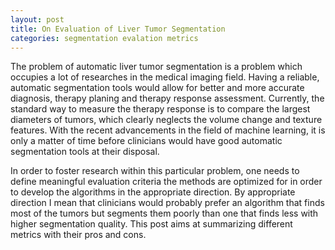 ```yaml
---
layout: post
title: On Evaluation of Liver Tumor Segmentation
categories: segmentation evalation metrics
---
```


The problem of automatic liver tumor segmentation is a problem which occupies a lot of researches in the medical imaging field. Having a reliable, automatic segmentation tools would allow for better and more accurate diagnosis, therapy planing and therapy response assessment. Currently, the standard way to measure the therapy response is to compare the largest diameters of tumors, which clearly neglects the volume change and texture features. With the recent advancements in the field of machine learning, it is only a matter of time before clinicians would have good automatic segmentation tools at their disposal.

In order to foster research within this particular problem, one needs to define meaningful evaluation criteria the methods are optimized for in order to develop the algorithms in the appropriate direction. By appropriate direction I mean that clinicians would probably prefer an algorithm that finds most of the tumors but segments them poorly than one that finds less with higher segmentation quality. This post aims at summarizing different metrics with their pros and cons.

